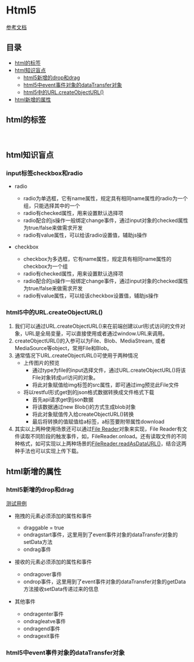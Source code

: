 # Html5

[参考文档](https://developer.mozilla.org/en-US/docs/Web/HTML/Element)

## 目录
- [html的标签](#html的标签)
- [html知识盲点](#html知识盲点)
	- [html5新增的drop和drag](#html5新增的drop和drag)
	- [html5中event事件对象的dataTransfer对象](#html5中event事件对象的dataTransfer对象)
	- [html5中的URL.createObjectURL()](#html5中的URL.createObjectURL())
- [html新增的属性](#html新增的属性)


## html的标签

### <nav>

### <header>

### <section>

## html知识盲点

### input标签checkbox和radio

* radio

	* radio为单选框，它有name属性，规定具有相同name属性的radio为一个组，只能选择其中的一个
	* radio有checked属性，用来设置默认选择项
	* radio配合的js操作一般绑定change事件，通过input对象的checked属性为true/false来做需求开发
	* radio有value属性，可以给该radio设置值，辅助js操作
	
* checkbox

	* checkbox为多选框，它有name属性，规定具有相同name属性的checkbox为一个组
	* radio有checked属性，用来设置默认选择项
	* radio配合的js操作一般绑定change事件，通过input对象的checked属性为true/false来做需求开发
	* radio有value属性，可以给该checkbox设置值，辅助js操作

### html5中的URL.createObjectURL()

1.  我们可以通过URL.createObjectURL()来在前端创建以url形式访问的文件对象，URL是全局变量，可以直接使用或者通过window.URL来调用。
2. createObjectURL()的入参可以为File、Blob、MediaStream, 或者 MediaSource等object，常用File和Blob。
3. 通常情况下URL.createObjectURL()可使用于两种情况
	* 上传图片的预览
		* 通过type为file的input选择文件，通过URL.createObjectURL()将该File对象转成url访问的对象。
		* 将此对象赋值给img标签的src属性，即可通过img预览此File文件
	* 将以restful形式get到的json格式数据转换成文件格式下载
		* 首先api请求get到json数据
		* 将该数据通过new Blob()的方式生成blob对象
		* 将此对象赋值传入给createObjectURL()转换
		* 最后将转换的值赋值给a标签，a标签要附带属性download
4. 其实以上两种使用场景还可以通过[File Reader](https://developer.mozilla.org/en-US/docs/Web/API/FileReader)对象来实现，File Reader有文件读取不同阶段的触发事件，如，FileReader.onload。还有读取文件的不同种格式，如可实现以上两种场景的[FileReader.readAsDataURL()](https://developer.mozilla.org/en-US/docs/Web/API/FileReader/readAsDataURL)，结合这两种手法也可以实现上传下载。

## html新增的属性

### html5新增的drop和drag

[测试用例](https://github.com/BranHu/myblog/blob/master/Html5/drag-drop.html)

* 拖拽的元素必须添加的属性和事件
    * draggable = true
    * ondragstart事件，这里用到了event事件对象的dataTransfer对象的setData方法
    * ondrag事件
		
* 接收的元素必须添加的属性和事件
    * ondragover事件
    * ondrop事件，这里用到了event事件对象的dataTransfer对象的getData方法接收setData传递过来的信息
		
* 其他事件
    * ondragenter事件
    * ondragleatve事件
    * ondragend事件
    * ondragexit事件
		
### html5中event事件对象的dataTransfer对象
		
